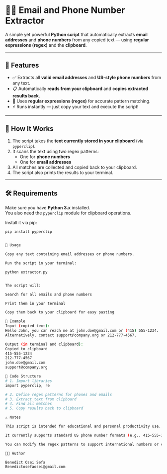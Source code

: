 # 📧🔢 Email and Phone Number Extractor

A simple yet powerful **Python script** that automatically extracts **email addresses** and **phone numbers** from any copied text — using **regular expressions (regex)** and the **clipboard**.

---

## 🚀 Features

- ✅ Extracts all **valid email addresses** and **US-style phone numbers** from any text.
- 📋 Automatically **reads from your clipboard** and **copies extracted results back**.
- 🧠 Uses **regular expressions (regex)** for accurate pattern matching.
- ⚡ Runs instantly — just copy your text and execute the script!

---

## 🧩 How It Works

1. The script takes the **text currently stored in your clipboard** (via `pyperclip`).
2. It scans the text using two regex patterns:
   - One for **phone numbers**
   - One for **email addresses**
3. All matches are collected and copied back to your clipboard.
4. The script also prints the results to your terminal.

---

## 🛠️ Requirements

Make sure you have **Python 3.x** installed.  
You also need the `pyperclip` module for clipboard operations.

Install it via pip:

```bash
pip install pyperclip


📜 Usage

Copy any text containing email addresses or phone numbers.

Run the script in your terminal:

python extractor.py


The script will:

Search for all emails and phone numbers

Print them in your terminal

Copy them back to your clipboard for easy pasting

🧠 Example
Input (copied text):
Hello John, you can reach me at john.doe@gmail.com or (415) 555-1234.
Alternatively, contact support@company.org or 212-777-4567.

Output (in terminal and clipboard):
Copied to clipboard
415-555-1234
212-777-4567
john.doe@gmail.com
support@company.org

🧩 Code Structure
# 1. Import libraries
import pyperclip, re

# 2. Define regex patterns for phones and emails
# 3. Extract text from clipboard
# 4. Find all matches
# 5. Copy results back to clipboard

⚠️ Notes

This script is intended for educational and personal productivity use.

It currently supports standard US phone number formats (e.g., 415-555-1234, (415) 555-1234, 415.555.1234).

You can modify the regex patterns to support international numbers or custom formats.

🧑‍💻 Author

Benedict Osei Sefa
Benedictosefaosei@gmail.com
```

